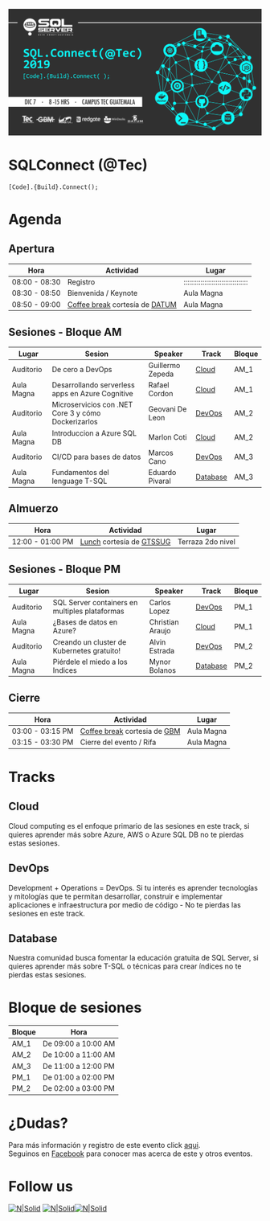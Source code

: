 ![Header](images/header.jpg)
# SQLConnect (@Tec)
```
[Code].{Build}.Connect();
```
# Agenda
## Apertura
Hora | Actividad | Lugar
--- | --- | ---
08:00 - 08:30 | Registro | ::::::::::::::::::::::::::::::::::
08:30 - 08:50 | Bienvenida / Keynote | Aula Magna
08:50 - 09:00 | [Coffee break](https://github.com/GTSSUG/SQLConnect#log%C3%ADstica) cortesía de [DATUM](https://www.datum.com.gt) | Aula Magna

## Sesiones - Bloque AM
Lugar | Sesion | Speaker | Track | Bloque
--- | --- | --- | --- | ---
Auditorio | De cero a DevOps | Guillermo Zepeda | [Cloud](#Cloud) | AM_1
Aula Magna | Desarrollando serverless apps en Azure Cognitive | Rafael Cordon |[Cloud](#Cloud) | AM_1
Auditorio | Microservicios con .NET Core 3 y cómo Dockerizarlos | Geovani De Leon | [DevOps](#DevOps) | AM_2
Aula Magna | Introduccion a Azure SQL DB | Marlon Coti | [Cloud](#Cloud) | AM_2
Auditorio | CI/CD para bases de datos | Marcos Cano | [DevOps](#DevOps) | AM_3
Aula Magna| Fundamentos del lenguage T-SQL | Eduardo Pivaral | [Database](#Database) | AM_3

## Almuerzo
Hora | Actividad | Lugar
--- | --- | ---
12:00 - 01:00 PM | [Lunch](https://github.com/GTSSUG/SQLConnect#log%C3%ADstica) cortesía de [GTSSUG](http://facebook.com/groups/gtssug/) | Terraza 2do nivel

## Sesiones - Bloque PM
Lugar | Sesion | Speaker | Track | Bloque
--- | --- | --- | --- | ---
Auditorio | SQL Server containers en multiples plataformas | Carlos Lopez | [DevOps](#DevOps) | PM_1
Aula Magna | ¿Bases de datos en Azure? | Christian Araujo | [Cloud](#Cloud) | PM_1
Auditorio | Creando un cluster de Kubernetes gratuito! | Alvin Estrada | [DevOps](#DevOps) | PM_2
Aula Magna | Piérdele el miedo a los Indices | Mynor Bolanos | [Database](#Database) | PM_2

## Cierre
Hora | Actividad | Lugar
--- | --- | ---
03:00 - 03:15 PM | [Coffee break](https://github.com/GTSSUG/SQLConnect#log%C3%ADstica) cortesia de [GBM](https://www.gbm.net) | Aula Magna
03:15 - 03:30 PM | Cierre del evento / Rifa | Aula Magna

# Tracks
## Cloud
Cloud computing es el enfoque primario de las sesiones en este track, si quieres aprender más sobre Azure, AWS o Azure SQL DB no te pierdas estas sesiones.

## DevOps
Development + Operations = DevOps. Si tu interés es aprender tecnologías y mitologías que te permitan desarrollar, construir e implementar aplicaciones e infraestructura por medio de código - No te pierdas las sesiones en este track.

## Database
Nuestra comunidad busca fomentar la educación gratuita de SQL Server, si quieres aprender más sobre T-SQL o técnicas para crear índices no te pierdas estas sesiones.

# Bloque de sesiones
Bloque | Hora
--- | --- |
AM_1 | De 09:00 a 10:00 AM
AM_2 | De 10:00 a 11:00 AM
AM_3 | De 11:00 a 12:00 PM
PM_1 | De 01:00 a 02:00 PM
PM_2 | De 02:00 a 03:00 PM

# ¿Dudas?
Para más información y registro de este evento click [aqui](https://sqlconnect_2019.eventbrite.com).  
Seguinos en [Facebook](https://www.facebook.com/groups/gtssug/) para conocer mas acerca de este y otros eventos.

# Follow us
[![N|Solid](http://dbamastery.com/wp-content/uploads/2018/08/if_twitter_circle_color_107170.png)](https://twitter.com/gtssug) [![N|Solid](http://dbamastery.com/wp-content/uploads/2018/08/if_github_circle_black_107161.png)](https://github.com/GTSSUG)[![N|Solid](http://dbamastery.com/wp-content/uploads/2018/08/if_browser_1055104.png)](https://www.facebook.com/groups/gtssug/)
